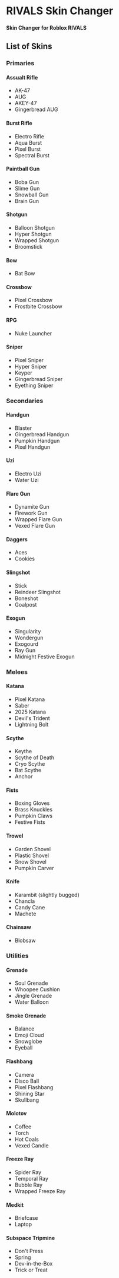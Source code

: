 # RIVALS Skin Changer
#### Skin Changer for Roblox RIVALS

## List of Skins
### Primaries
#### Assualt Rifle
- AK-47 
- AUG 
- AKEY-47 
- Gingerbread AUG
#### Burst Rifle
- Electro Rifle 
- Aqua Burst 
- Pixel Burst 
- Spectral Burst
#### Paintball Gun 
- Boba Gun 
- Slime Gun 
- Snowball Gun 
- Brain Gun
#### Shotgun
- Balloon Shotgun
- Hyper Shotgun
- Wrapped Shotgun
- Broomstick
#### Bow
- Bat Bow
#### Crossbow
- Pixel Crossbow
- Frostbite Crossbow
#### RPG
- Nuke Launcher
#### Sniper
- Pixel Sniper
- Hyper Sniper
- Keyper
- Gingerbread Sniper
- Eyething Sniper
### Secondaries
#### Handgun
- Blaster
- Gingerbread Handgun
- Pumpkin Handgun
- Pixel Handgun
#### Uzi
- Electro Uzi
- Water Uzi
#### Flare Gun
- Dynamite Gun
- Firework Gun
- Wrapped Flare Gun
- Vexed Flare Gun
#### Daggers
- Aces
- Cookies
#### Slingshot
- Stick
- Reindeer Slingshot
- Boneshot
- Goalpost
#### Exogun
- Singularity
- Wondergun
- Exogourd
- Ray Gun
- Midnight Festive Exogun
### Melees
#### Katana
- Pixel Katana
- Saber
- 2025 Katana
- Devil's Trident
- Lightning Bolt
#### Scythe
- Keythe
- Scythe of Death
- Cryo Scythe
- Bat Scythe
- Anchor
#### Fists
- Boxing Gloves
- Brass Knuckles
- Pumpkin Claws
- Festive Fists
#### Trowel
- Garden Shovel
- Plastic Shovel
- Snow Shovel
- Pumpkin Carver
#### Knife
- Karambit (slightly bugged)
- Chancla
- Candy Cane
- Machete
#### Chainsaw
- Blobsaw
### Utilities
#### Grenade
- Soul Grenade
- Whoopee Cushion
- Jingle Grenade
- Water Balloon
#### Smoke Grenade
- Balance
- Emoji Cloud
- Snowglobe
- Eyeball
#### Flashbang
- Camera
- Disco Ball
- Pixel Flashbang
- Shining Star
- Skullbang
#### Molotov
- Coffee
- Torch
- Hot Coals
- Vexed Candle
#### Freeze Ray
- Spider Ray
- Temporal Ray
- Bubble Ray
- Wrapped Freeze Ray
#### Medkit 
- Briefcase
- Laptop
#### Subspace Tripmine
- Don't Press
- Spring
- Dev-in-the-Box
- Trick or Treat
